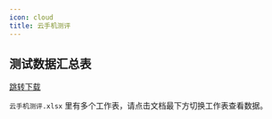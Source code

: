 ```yaml
---
icon: cloud
title: 云手机测评
---
```


## 测试数据汇总表
[跳转下载](https://pan.quark.cn/s/f8798ed4a7ce)

`云手机测评.xlsx` 里有多个工作表，请点击文档最下方切换工作表查看数据。

<Catalog/>
